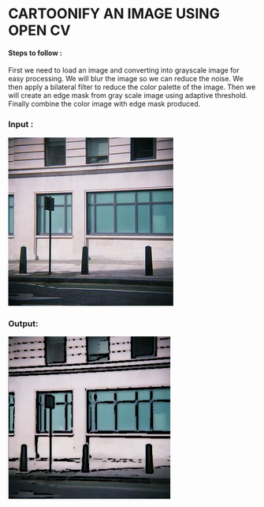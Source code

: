 
CARTOONIFY AN IMAGE USING OPEN CV
==========================================================================

#### Steps to follow :

First we need to load an image and converting into grayscale image for easy processing.
We will blur the image so we can reduce the noise.
We then apply a bilateral filter to reduce the color palette of the image.
Then we will create an edge mask from gray scale image using adaptive threshold.
Finally combine the color image with edge mask produced.

### Input :


<img src="Images/building.jpg" alt ="input">

### Output:

<img src="Images/CartoonImage.png" alt ="Output">

